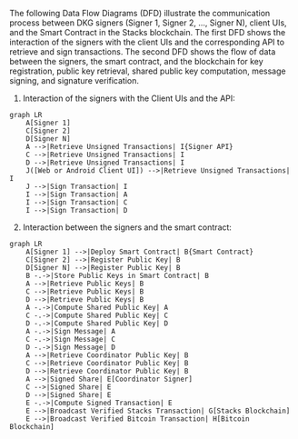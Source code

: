 The following Data Flow Diagrams (DFD) illustrate the communication process between DKG signers (Signer 1, Signer 2, ..., Signer N), client UIs, and the Smart Contract in the Stacks blockchain. The first DFD shows the interaction of the signers with the client UIs and the corresponding API to retrieve and sign transactions. The second DFD shows the flow of data between the signers, the smart contract, and the blockchain for key registration, public key retrieval, shared public key computation, message signing, and signature verification.

1. Interaction of the signers with the Client UIs and the API:

```mermaid
graph LR
    A[Signer 1]
    C[Signer 2]
    D[Signer N]
    A -->|Retrieve Unsigned Transactions| I{Signer API}
    C -->|Retrieve Unsigned Transactions| I
    D -->|Retrieve Unsigned Transactions| I
    J([Web or Android Client UI]) -->|Retrieve Unsigned Transactions| I
    J -->|Sign Transaction| I
    I -->|Sign Transaction| A
    I -->|Sign Transaction| C
    I -->|Sign Transaction| D
```

2. Interaction between the signers and the smart contract:

```mermaid
graph LR
    A[Signer 1] -->|Deploy Smart Contract| B{Smart Contract}
    C[Signer 2] -->|Register Public Key| B
    D[Signer N] -->|Register Public Key| B
    B -.->|Store Public Keys in Smart Contract| B
    A -->|Retrieve Public Keys| B
    C -->|Retrieve Public Keys| B
    D -->|Retrieve Public Keys| B
    A -.->|Compute Shared Public Key| A
    C -.->|Compute Shared Public Key| C
    D -.->|Compute Shared Public Key| D
    A -.->|Sign Message| A
    C -.->|Sign Message| C
    D -.->|Sign Message| D
    A -->|Retrieve Coordinator Public Key| B
    C -->|Retrieve Coordinator Public Key| B
    D -->|Retrieve Coordinator Public Key| B
    A -->|Signed Share| E[Coordinator Signer]
    C -->|Signed Share| E
    D -->|Signed Share| E
    E -.->|Compute Signed Transaction| E
    E -->|Broadcast Verified Stacks Transaction| G[Stacks Blockchain]
    E -->|Broadcast Verified Bitcoin Transaction| H[Bitcoin Blockchain]
```